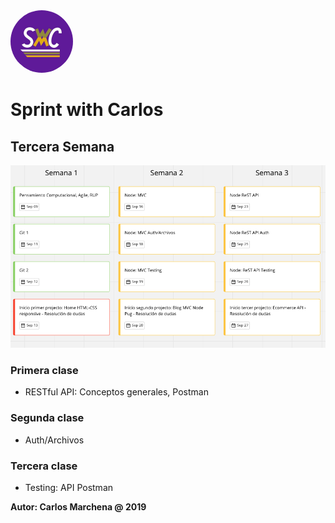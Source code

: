 
<img src="../img/swc.jpg" width="100" height="100" style="border-radius: 50%" />

# Sprint with Carlos

## Tercera Semana
![base](/modulos/img/swc-fullstack-03.png)
### Primera clase
- RESTful API: Conceptos generales, Postman
### Segunda clase
- Auth/Archivos
### Tercera clase
- Testing: API Postman

**Autor: Carlos Marchena @ 2019**